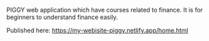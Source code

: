 
PIGGY web application which have courses related to finance. It is for beginners to understand finance easily.

Published here:
https://my-webisite-piggy.netlify.app/home.html
